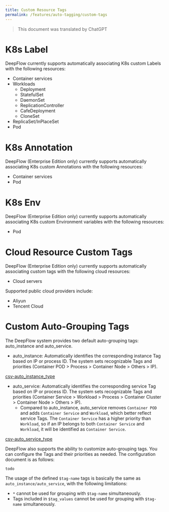 ```yaml
---
title: Custom Resource Tags
permalink: /features/auto-tagging/custom-tags
---
```


> This document was translated by ChatGPT

# K8s Label

DeepFlow currently supports automatically associating K8s custom Labels with the following resources:

- Container services
- Workloads
  - Deployment
  - StatefulSet
  - DaemonSet
  - ReplicationController
  - CafeDeployment
  - CloneSet
- ReplicaSet/InPlaceSet
- Pod

# K8s Annotation

DeepFlow (Enterprise Edition only) currently supports automatically associating K8s custom Annotations with the following resources:

- Container services
- Pod

# K8s Env

DeepFlow (Enterprise Edition only) currently supports automatically associating K8s custom Environment variables with the following resources:

- Pod

# Cloud Resource Custom Tags

DeepFlow (Enterprise Edition only) currently supports automatically associating custom tags with the following cloud resources:

- Cloud servers

Supported public cloud providers include:

- Aliyun
- Tencent Cloud

# Custom Auto-Grouping Tags

The DeepFlow system provides two default auto-grouping tags: auto_instance and auto_service.

- auto_instance: Automatically identifies the corresponding instance Tag based on IP or process ID. The system sets recognizable Tags and priorities (Container POD > Process > Container Node > Others > IP).

[csv-auto_instance_type](https://raw.githubusercontent.com/deepflowio/deepflow/main/server/querier/db_descriptions/clickhouse/tag/enum/auto_instance_type.en)

- auto_service: Automatically identifies the corresponding service Tag based on IP or process ID. The system sets recognizable Tags and priorities (Container Service > Workload > Process > Container Cluster > Container Node > Others > IP).
  - Compared to auto_instance, auto_service removes `Container POD` and adds `Container Service` and `Workload`, which better reflect service Tags. The `Container Service` has a higher priority than `Workload`, so if an IP belongs to both `Container Service` and `Workload`, it will be identified as `Container Service`.

[csv-auto_service_type](https://raw.githubusercontent.com/deepflowio/deepflow/main/server/querier/db_descriptions/clickhouse/tag/enum/auto_service_type.en)

DeepFlow also supports the ability to customize auto-grouping tags. You can configure the Tags and their priorities as needed. The configuration document is as follows:

```
todo
```

The usage of the defined `$tag-name` tags is basically the same as `auto_instance/auto_service`, with the following limitations:

- `*` cannot be used for grouping with `$tag-name` simultaneously.
- Tags included in `$tag_values` cannot be used for grouping with `$tag-name` simultaneously.
